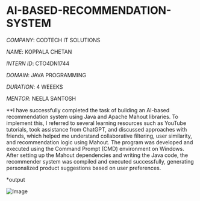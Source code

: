 # AI-BASED-RECOMMENDATION-SYSTEM

*COMPANY*: CODTECH IT SOLUTIONS

*NAME*: KOPPALA CHETAN

*INTERN ID*: CTO4DN1744

*DOMAIN*: JAVA PROGRAMMING

*DURATION*: 4 WEEEKS

*MENTOR*: NEELA SANTOSH

**I have successfully completed the task of building an AI-based recommendation system using Java and Apache Mahout libraries.
To implement this, I referred to several learning resources such as YouTube tutorials, took assistance from ChatGPT, and discussed approaches with friends, which helped me understand collaborative filtering, user similarity, and recommendation logic using Mahout.
The program was developed and executed using the Command Prompt (CMD) environment on Windows. After setting up the Mahout dependencies and writing the Java code, the recommender system was compiled and executed successfully, generating personalized product suggestions based on user preferences.

*output

![Image](https://github.com/user-attachments/assets/618d0321-2f12-4df9-8432-d01918919abc)

